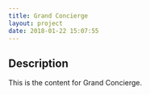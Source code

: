 ```yaml
---
title: Grand Concierge
layout: project
date: 2018-01-22 15:07:55
---
```

## Description
This is the content for Grand Concierge.
